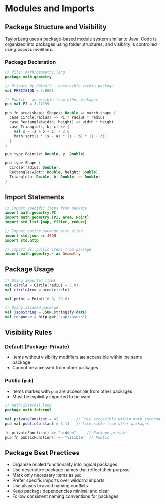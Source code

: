 # Modules and Imports

## Package Structure and Visibility

TaylorLang uses a package-based module system similar to Java. Code is organized into packages using folder structures, and visibility is controlled using access modifiers.

### Package Declaration

```kotlin
// file: math/geometry.lang
package math.geometry

// Private by default - accessible within package
val PRECISION = 0.0001

// Public - accessible from other packages
pub val PI = 3.14159

pub fn area(shape: Shape): Double => match shape {
  case Circle(radius) => PI * radius * radius
  case Rectangle(width, height) => width * height
  case Triangle(a, b, c) => {
    val s = (a + b + c) / 2.0
    Math.sqrt(s * (s - a) * (s - b) * (s - c))
  }
}

pub type Point(x: Double, y: Double)

pub type Shape {
  Circle(radius: Double),
  Rectangle(width: Double, height: Double),
  Triangle(a: Double, b: Double, c: Double)
}
```

## Import Statements

```kotlin
// Import specific items from package
import math.geometry.PI
import math.geometry.{PI, area, Point}
import std.list.{map, filter, reduce}

// Import entire package with alias
import std.json as JSON
import std.http

// Import all public items from package
import math.geometry.* as Geometry
```

## Package Usage

```kotlin
// Using imported items
val circle = Circle(radius = 5.0)
val circleArea = area(circle)

val point = Point(10.0, 20.0)

// Using aliased package
val jsonString = JSON.stringify(data)
val response = http.get("/api/users")
```

## Visibility Rules

### Default (Package-Private)
- Items without visibility modifiers are accessible within the same package
- Cannot be accessed from other packages

### Public (`pub`)
- Items marked with `pub` are accessible from other packages
- Must be explicitly imported to be used

```kotlin
// math/internal.lang
package math.internal

val privateConstant = 42        // Only accessible within math.internal
pub val publicConstant = 3.14   // Accessible from other packages

fn privateFunction() => "hidden"     // Package-private
pub fn publicFunction() => "visible"  // Public
```

## Package Best Practices

- Organize related functionality into logical packages
- Use descriptive package names that reflect their purpose
- Mark only necessary items as `pub`
- Prefer specific imports over wildcard imports
- Use aliases to avoid naming conflicts
- Keep package dependencies minimal and clear
- Follow consistent naming conventions for packages